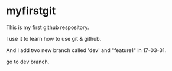 # myfirstgit

This is my first github respository.

I use it to learn how to use git & github.

And I add two new branch called 'dev' and "feature1" in 17-03-31.

go to dev branch.
